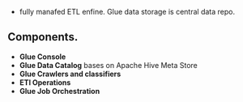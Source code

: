 - fully manafed ETL enfine.  Glue data storage is central data repo. 
 ## Components. 
 - **Glue Console**
 - **Glue Data Catalog** bases on Apache Hive Meta Store
 - **Glue Crawlers and classifiers**
 - **ETl Operations**
 - **Glue Job Orchestration**
